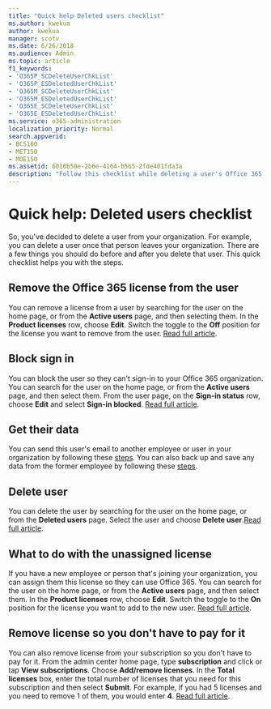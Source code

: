 ```yaml
---
title: "Quick help Deleted users checklist"
ms.author: kwekua
author: kwekua
manager: scotv
ms.date: 6/26/2018
ms.audience: Admin
ms.topic: article
f1_keywords:
- 'O365P_SCDeleteUserChkList'
- 'O365P_ESDeletedUserChkList'
- 'O365M_SCDeleteUserChkList'
- 'O365M_ESDeletedUserChkList'
- 'O365E_SCDeleteUserChkList'
- 'O365E_ESDeletedUserChkList'
ms.service: o365-administration
localization_priority: Normal
search.appverid:
- BCS160
- MET150
- MOE150
ms.assetid: 6016b50e-2b6e-4164-b565-2fde401fda3a
description: "Follow this checklist while deleting a user's Office 365 account."
---
```


# Quick help: Deleted users checklist

So, you've decided to delete a user from your organization. For example, you can delete a user once that person leaves your organization. There are a few things you should do before and after you delete that user. This quick checklist helps you with the steps.
  
## Remove the Office 365 license from the user

You can remove a license from a user by searching for the user on the home page, or from the **Active users** page, and then selecting them. In the **Product licenses** row, choose **Edit**. Switch the toggle to the **Off** position for the license you want to remove from the user. [Read full article](../subscriptions-and-billing/remove-licenses-from-users.md).
  
## Block sign in

You can block the user so they can't sign-in to your Office 365 organization. You can search for the user on the home page, or from the **Active users** page, and then select them. From the user page, on the **Sign-in status** row, choose **Edit** and select **Sign-in blocked**. [Read full article](../add-users-2/assign-admin-roles.md).
  
## Get their data

You can send this user's email to another employee or user in your organization by following these [steps](../add-users-2/remove-former-employee.md). You can also back up and save any data from the former employee by following these [steps](../add-users-2/get-access-to-and-back-up-a-former-user-s-data.md).
  
## Delete user

You can delete the user by searching for the user on the home page, or from the **Deleted users** page. Select the user and choose **Delete user**.[Read full article](../add-users-2/delete-a-user.md).
  
## What to do with the unassigned license

If you have a new employee or person that's joining your organization, you can assign them this license so they can use Office 365. You can search for the user on the home page, or from the **Active users** page, and then select them. In the **Product licenses** row, choose **Edit**. Switch the toggle to the **On** position for the license you want to add to the new user. [Read full article](../subscriptions-and-billing/assign-licenses-to-users.md).
  
## Remove license so you don't have to pay for it

You can also remove license from your subscription so you don't have to pay for it. From the admin center home page, type **subscription** and click or tap **View subscriptions**. Choose **Add/remove licenses**. In the **Total licenses** box, enter the total number of licenses that you need for this subscription and then select **Submit**. For example, if you had 5 licenses and you need to remove 1 of them, you would enter **4**. [Read full article](../subscriptions-and-billing/remove-licenses-from-subscription.md).
  

